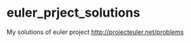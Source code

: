euler_prject_solutions
======================

My solutions of euler project http://projecteuler.net/problems
